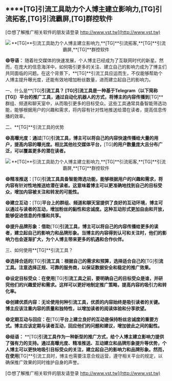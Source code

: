 ## ****[TG]**引流工具助力个人博主建立影响力,**[TG]**引流拓客,**[TG]**引流霸屏,**[TG]**群控软件**

[😍想了解推广相关软件的朋友请登录 http://www.vst.tw](http://www.vst.tw)

 <center><img src="https://vst.tw/MP4/tuiguang/png/1.png" alt="**[TG]**引流工具助力个人博主建立影响力,**[TG]**引流拓客,**[TG]**引流霸屏,**[TG]**群控软件"></center>

**😄导语：**
随着社交媒体的快速发展，个人博主已经成为了互联网时代的新星。然而，在庞大的信息海洋中，如何吸引更多的关注、建立自己的影响力成为了博主们共同面临的问题。在这个背景下，**[TG]**引流工具应运而生，不仅能够帮助个人博主提升曝光度，还能有效地增加粉丝数量，进而建立起自己的影响力。

一、什么是**[TG]**引流工具？
**[TG]**引流工具是一种基于Telegram（以下简称**[TG]**）平台的推广工具，通过自动化机器人的方式，将博主的内容传播到**[TG]**群组、频道和聊天室中，从而吸引更多的目标受众。这些工具通常具备智能筛选功能，能够根据用户的兴趣和需求，将内容有针对性地推送给潜在读者，提高信息传播的效率。

二、**[TG]**引流工具的优势

**😄高曝光度：通过**[TG]**引流工具，博主可以将自己的内容快速传播给大量的用户，提高内容的曝光度。相比其他社交媒体平台，**[TG]**的用户数量庞大且分布广泛，可以覆盖更多的潜在读者。**

 <center><img src="https://vst.tw/MP4/tuiguang/png/6.png" alt="**[TG]**引流工具助力个人博主建立影响力,**[TG]**引流拓客,**[TG]**引流霸屏,**[TG]**群控软件"></center>

**😄精准推送：**[TG]**引流工具具备智能筛选功能，能够根据用户的兴趣和需求，将内容有针对性地推送给潜在读者。这意味着博主可以更准确地找到自己的目标受众，增加内容被关注和转发的可能性。**

**😄建立互动：**[TG]**平台上的群组、频道和聊天室提供了良好的互动环境，博主可以通过与读者的互动，增加粉丝的黏性和忠诚度。这种互动形式更加自由和开放，能够促进信息的传播和共享。**

**😄提升品牌形象：借助**[TG]**引流工具，博主可以将自己的内容传播给更多的读者，建立起自己的影响力和品牌形象。当博主的内容得到认可和关注时，他们的影响力也会逐渐扩大，为个人博主带来更多的机遇和合作伙伴。**

三、如何使用**[TG]**引流工具？

**😄选择合适的**[TG]**引流工具：根据自己的需求和预算，选择适合自己的**[TG]**引流工具。注意选择正规、可靠的服务商，以保证数据安全和稳定的推广效果。**

**😄设定目标受众：在使用**[TG]**引流工具之前，要明确自己的目标受众是谁，并研究他们的兴趣爱好和需求。这样可以更好地制定推广策略，提高内容的吸引力和转化率。**

**😄创建优质内容：无论使用何种引流工具，优质的内容始终是吸引读者的关键。博主应该注重内容的质量和独特性，以增加读者的阅读体验和分享欲望。**

**😄定期互动与回应：在**[TG]**平台上建立良好的互动是保持粉丝忠诚度的重要方式。博主应该定期与读者互动，回应他们的问题和建议，增加彼此之间的黏性。**

**😄结语：**
**[TG]**引流工具作为一种新型的推广方式，给个人博主建立影响力提供了强有力的支持。通过高曝光度、精准推送、互动建立和品牌形象提升等优势，个人博主可以更快地吸引目标受众的关注，建立起自己的影响力和品牌形象。然而，在使用**[TG]**引流工具时，博主也需要注意合规运营，遵守相关平台的规定，以确保推广效果的同时维护自身的声誉。

[😍想了解推广相关软件的朋友请登录 http://www.vst.tw](http://www.vst.tw)



